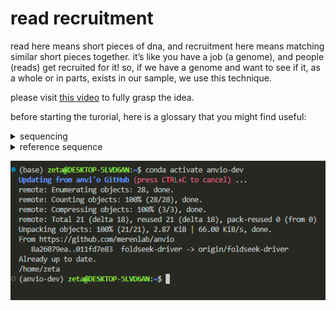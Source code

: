 # read recruitment
read here means short pieces of dna, and recruitment here means matching similar short pieces together. it’s like you have a job (a genome), and people (reads) get recruited for it! so, if we have a genome and want to see if it, as a whole or in parts, exists in our sample, we use this technique.  

please visit [this video](https://www.youtube.com/watch?v=MqD4aN1p1qA) to fully grasp the idea.

before starting the turorial, here is a glossary that you might find useful:
<details>
  <summary>sequencing</summary>
  
  Determining the precise order of nucleotides in a DNA or RNA.
  - Sanger sequencing (first generation)
  - Next generation sequencing (NGS)
  - Third gen (Oxford Nanopore, PacBio SMRT)
</details>
<details>
  
  <summary>reference sequence</summary>
  - a sequence that serves as the base for comparing and aligning other sequences.
  - anything that is longer than your shorts may serve as a reference.
</details>


![read recruitment metagenomic](read_recruitment/1.png)
